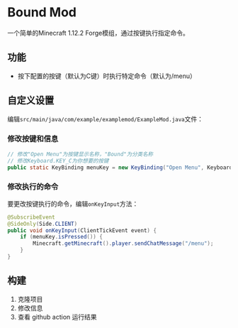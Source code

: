 # Bound Mod

一个简单的Minecraft 1.12.2 Forge模组，通过按键执行指定命令。

## 功能

- 按下配置的按键（默认为C键）时执行特定命令（默认为/menu）

## 自定义设置

编辑`src/main/java/com/example/examplemod/ExampleMod.java`文件：

### 修改按键和信息

```java
// 修改"Open Menu"为按键显示名称，"Bound"为分类名称
// 修改Keyboard.KEY_C为你想要的按键
public static KeyBinding menuKey = new KeyBinding("Open Menu", Keyboard.KEY_C, "Bound");
```


### 修改执行的命令

要更改按键执行的命令，编辑`onKeyInput`方法：

```java
@SubscribeEvent
@SideOnly(Side.CLIENT)
public void onKeyInput(ClientTickEvent event) {
    if (menuKey.isPressed()) {
        Minecraft.getMinecraft().player.sendChatMessage("/menu");
    }
}
```

## 构建

1. 克隆项目
2. 修改信息
3. 查看 github action 运行结果